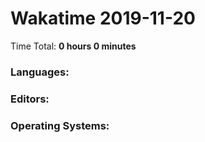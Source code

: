# Wakatime 2019-11-20

Time Total: **0 hours 0 minutes**

### Languages:

### Editors:

### Operating Systems:

